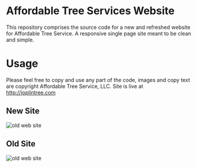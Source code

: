 # Affordable Tree Services Website

This repository comprises the source code for a new and refreshed website for Affordable Tree Service. A responsive single page site meant to be clean and simple.


# Usage
Please feel free to copy and use any part of the code, images and copy text are copyright Affordable Tree Service, LLC. Site is live at http://joplintree.com

New Site
---
![old web site](http://joplintree.com/new.jpg)

Old Site
---
![old web site](http://joplintree.com/oldsite.jpg)
